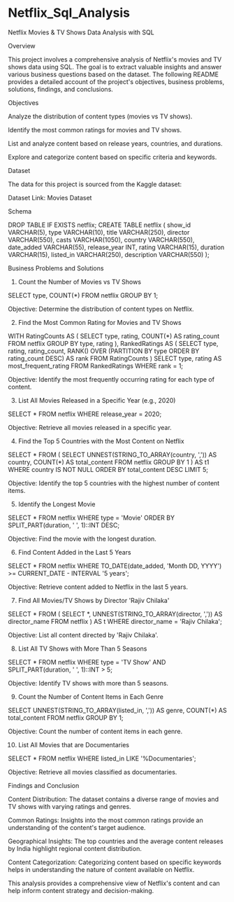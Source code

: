 # Netflix_Sql_Analysis
Netflix Movies & TV Shows Data Analysis with SQL

Overview

This project involves a comprehensive analysis of Netflix's movies and TV shows data using SQL. The goal is to extract valuable insights and answer various business questions based on the dataset. The following README provides a detailed account of the project's objectives, business problems, solutions, findings, and conclusions.

Objectives

Analyze the distribution of content types (movies vs TV shows).

Identify the most common ratings for movies and TV shows.

List and analyze content based on release years, countries, and durations.

Explore and categorize content based on specific criteria and keywords.

Dataset

The data for this project is sourced from the Kaggle dataset:

Dataset Link: Movies Dataset

Schema

DROP TABLE IF EXISTS netflix;
CREATE TABLE netflix (
    show_id      VARCHAR(5),
    type         VARCHAR(10),
    title        VARCHAR(250),
    director     VARCHAR(550),
    casts        VARCHAR(1050),
    country      VARCHAR(550),
    date_added   VARCHAR(55),
    release_year INT,
    rating       VARCHAR(15),
    duration     VARCHAR(15),
    listed_in    VARCHAR(250),
    description  VARCHAR(550)
);

Business Problems and Solutions

1. Count the Number of Movies vs TV Shows

SELECT
    type,
    COUNT(*)
FROM netflix
GROUP BY 1;

Objective: Determine the distribution of content types on Netflix.

2. Find the Most Common Rating for Movies and TV Shows

WITH RatingCounts AS (
    SELECT
        type,
        rating,
        COUNT(*) AS rating_count
    FROM netflix
    GROUP BY type, rating
),
RankedRatings AS (
    SELECT
        type,
        rating,
        rating_count,
        RANK() OVER (PARTITION BY type ORDER BY rating_count DESC) AS rank
    FROM RatingCounts
)
SELECT
    type,
    rating AS most_frequent_rating
FROM RankedRatings
WHERE rank = 1;

Objective: Identify the most frequently occurring rating for each type of content.

3. List All Movies Released in a Specific Year (e.g., 2020)

SELECT *
FROM netflix
WHERE release_year = 2020;

Objective: Retrieve all movies released in a specific year.

4. Find the Top 5 Countries with the Most Content on Netflix

SELECT *
FROM
(
    SELECT
        UNNEST(STRING_TO_ARRAY(country, ',')) AS country,
        COUNT(*) AS total_content
    FROM netflix
    GROUP BY 1
) AS t1
WHERE country IS NOT NULL
ORDER BY total_content DESC
LIMIT 5;

Objective: Identify the top 5 countries with the highest number of content items.

5. Identify the Longest Movie

SELECT
    *
FROM netflix
WHERE type = 'Movie'
ORDER BY SPLIT_PART(duration, ' ', 1)::INT DESC;

Objective: Find the movie with the longest duration.

6. Find Content Added in the Last 5 Years

SELECT *
FROM netflix
WHERE TO_DATE(date_added, 'Month DD, YYYY') >= CURRENT_DATE - INTERVAL '5 years';

Objective: Retrieve content added to Netflix in the last 5 years.

7. Find All Movies/TV Shows by Director 'Rajiv Chilaka'

SELECT *
FROM (
    SELECT
        *,
        UNNEST(STRING_TO_ARRAY(director, ',')) AS director_name
    FROM netflix
) AS t
WHERE director_name = 'Rajiv Chilaka';

Objective: List all content directed by 'Rajiv Chilaka'.

8. List All TV Shows with More Than 5 Seasons

SELECT *
FROM netflix
WHERE type = 'TV Show'
  AND SPLIT_PART(duration, ' ', 1)::INT > 5;

Objective: Identify TV shows with more than 5 seasons.

9. Count the Number of Content Items in Each Genre

SELECT
    UNNEST(STRING_TO_ARRAY(listed_in, ',')) AS genre,
    COUNT(*) AS total_content
FROM netflix
GROUP BY 1;

Objective: Count the number of content items in each genre.

10. List All Movies that are Documentaries

SELECT *
FROM netflix
WHERE listed_in LIKE '%Documentaries';

Objective: Retrieve all movies classified as documentaries.

Findings and Conclusion

Content Distribution: The dataset contains a diverse range of movies and TV shows with varying ratings and genres.

Common Ratings: Insights into the most common ratings provide an understanding of the content's target audience.

Geographical Insights: The top countries and the average content releases by India highlight regional content distribution.

Content Categorization: Categorizing content based on specific keywords helps in understanding the nature of content available on Netflix.

This analysis provides a comprehensive view of Netflix's content and can help inform content strategy and decision-making.


